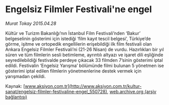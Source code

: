 # Engelsiz Filmler Festivali'ne engel

*Murat Tokay 2015.04.28*

<div class="pNewsDetailMainContent" itemprop="articleBody">
 <p>
  Kültür ve Turizm Bakanlığı’nın İstanbul Film Festivali’nden ‘Bakur’ belgeselinin gösterimi için istediği ‘film kayıt tescil belgesi’, Türkiye’de görme, işitme ve ortopedik engellilerin erişebildiği ilk film festivali olan Ankara Engelsiz Filmler Festivali’ni (21-26 Nisan) de vurdu. Hazırlıkları bir yıl süren ve tüm filmlerin sesli betimleme, ayrıntılı altyazı ve işaret dili eşliğinde seyredilebildiği festivalde perdeye çıkacak 33 filmden 7’sinin gösterimi iptal edildi. Festivalin ‘Engelsiz Yarışma’ bölümünde filmi bulunan 5 yönetmen ise gösterimi iptal edilen filmlerin yönetmenlerine destek vermek için yarışmadan çekildi.
 </p>
</div>


Kaynak: [www.aksiyon.com.tr](http://www.aksiyon.com.tr/kultur-sanat/engelsiz-filmler-festivaline-engel_550728), [web.archive.org (arşiv bağlantısı)](http://web.archive.org/web/20150807181620/http://www.aksiyon.com.tr/kultur-sanat/engelsiz-filmler-festivaline-engel_550728)
